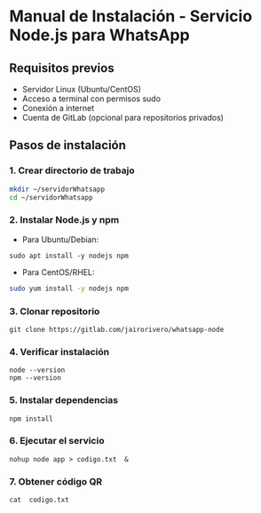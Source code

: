# Manual de Instalación - Servicio Node.js para WhatsApp

## Requisitos previos
- Servidor Linux (Ubuntu/CentOS)
- Acceso a terminal con permisos sudo
- Conexión a internet
- Cuenta de GitLab (opcional para repositorios privados)

## Pasos de instalación

### 1. Crear directorio de trabajo

```bash
mkdir ~/servidorWhatsapp
cd ~/servidorWhatsapp 
```

### 2. Instalar Node.js y npm
- Para Ubuntu/Debian:

```sudo apt update
sudo apt install -y nodejs npm
```

- Para CentOS/RHEL:
```bash
sudo yum install -y nodejs npm
```

### 3. Clonar repositorio
```
git clone https://gitlab.com/jairorivero/whatsapp-node 
```
### 4. Verificar instalación
```
node --version
npm --version
```
### 5. Instalar dependencias
```
npm install
```
### 6. Ejecutar el servicio
```
nohup node app > codigo.txt  &
```
### 7. Obtener código QR
```
cat  codigo.txt
```
